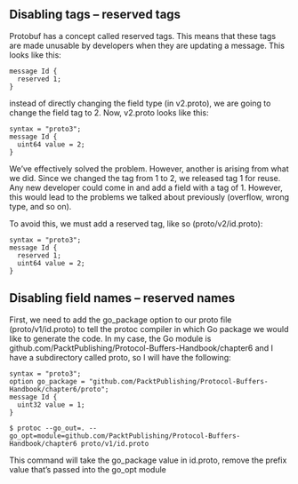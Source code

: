 Disabling tags – reserved tags
---

Protobuf has a concept called reserved tags. This means that these tags are made unusable by developers when they are updating a message. This looks like this:
```
message Id {
  reserved 1;
}
```

instead of directly changing the field type (in v2.proto), we are going to change the field tag to 2. Now, v2.proto looks like this:
```
syntax = "proto3";
message Id {
  uint64 value = 2;
}
```


We’ve effectively solved the problem. However, another is arising from what we did. Since we changed the tag from 1 to 2, we released tag 1 for reuse. Any new developer could come in and add a field with a tag of 1. However, this would lead to the problems we talked about previously (overflow, wrong type, and so on).

To avoid this, we must add a reserved tag, like so (proto/v2/id.proto):
```
syntax = "proto3";
message Id {
  reserved 1;
  uint64 value = 2;
}
```
Disabling field names – reserved names
---

First, we need to add the go_package option to our proto file (proto/v1/id.proto) to tell the protoc compiler in which Go package we would like to generate the code. In my case, the Go module is github.com/PacktPublishing/Protocol-Buffers-Handbook/chapter6 and I have a subdirectory called proto, so I will have the following:

```
syntax = "proto3";
option go_package = "github.com/PacktPublishing/Protocol-Buffers-Handbook/chapter6/proto";
message Id {
  uint32 value = 1;
}
```
```
$ protoc --go_out=. --go_opt=module=github.com/PacktPublishing/Protocol-Buffers-Handbook/chapter6 proto/v1/id.proto
```
This command will take the go_package value in id.proto, remove the prefix value that’s passed into the go_opt module
